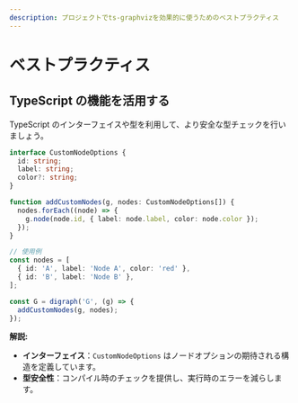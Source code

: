 ```yaml
---
description: プロジェクトでts-graphvizを効果的に使うためのベストプラクティス
---
```

# ベストプラクティス

## TypeScript の機能を活用する

TypeScript のインターフェイスや型を利用して、より安全な型チェックを行いましょう。

```typescript
interface CustomNodeOptions {
  id: string;
  label: string;
  color?: string;
}

function addCustomNodes(g, nodes: CustomNodeOptions[]) {
  nodes.forEach((node) => {
    g.node(node.id, { label: node.label, color: node.color });
  });
}

// 使用例
const nodes = [
  { id: 'A', label: 'Node A', color: 'red' },
  { id: 'B', label: 'Node B' },
];

const G = digraph('G', (g) => {
  addCustomNodes(g, nodes);
});
```

**解説:**

- **インターフェイス**：`CustomNodeOptions` はノードオプションの期待される構造を定義しています。
- **型安全性**：コンパイル時のチェックを提供し、実行時のエラーを減らします。
